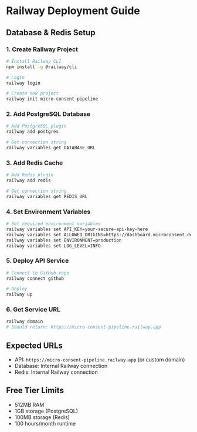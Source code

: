 # Railway Deployment Guide

## Database & Redis Setup

### 1. Create Railway Project

```bash
# Install Railway CLI
npm install -g @railway/cli

# Login
railway login

# Create new project
railway init micro-consent-pipeline
```

### 2. Add PostgreSQL Database

```bash
# Add PostgreSQL plugin
railway add postgres

# Get connection string
railway variables get DATABASE_URL
```

### 3. Add Redis Cache

```bash
# Add Redis plugin
railway add redis

# Get connection string
railway variables get REDIS_URL
```

### 4. Set Environment Variables

```bash
# Set required environment variables
railway variables set API_KEY=your-secure-api-key-here
railway variables set ALLOWED_ORIGINS=https://dashboard.microconsent.dev,https://microconsent.dev
railway variables set ENVIRONMENT=production
railway variables set LOG_LEVEL=INFO
```

### 5. Deploy API Service

```bash
# Connect to GitHub repo
railway connect github

# Deploy
railway up
```

### 6. Get Service URL

```bash
railway domain
# Should return: https://micro-consent-pipeline.railway.app
```

## Expected URLs

- API: `https://micro-consent-pipeline.railway.app` (or custom domain)
- Database: Internal Railway connection
- Redis: Internal Railway connection

## Free Tier Limits

- 512MB RAM
- 1GB storage (PostgreSQL)
- 100MB storage (Redis)
- 100 hours/month runtime
